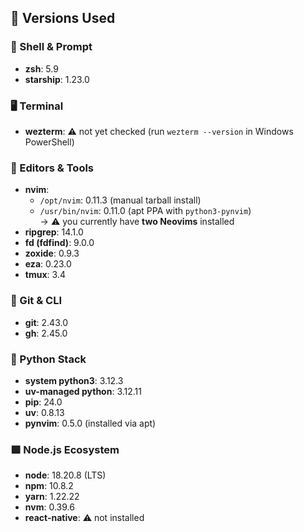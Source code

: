 ## 📌 Versions Used

### 🐚 Shell & Prompt

- **zsh**: 5.9
- **starship**: 1.23.0

### 🖥️ Terminal

- **wezterm**: ⚠️ not yet checked (run `wezterm --version` in Windows PowerShell)

### 📝 Editors & Tools

- **nvim**:
  - `/opt/nvim`: 0.11.3 (manual tarball install)
  - `/usr/bin/nvim`: 0.11.0 (apt PPA with `python3-pynvim`)  
    → ⚠️ you currently have **two Neovims** installed
- **ripgrep**: 14.1.0
- **fd (fdfind)**: 9.0.0
- **zoxide**: 0.9.3
- **eza**: 0.23.0
- **tmux**: 3.4

### 🌿 Git & CLI

- **git**: 2.43.0
- **gh**: 2.45.0

### 🐍 Python Stack

- **system python3**: 3.12.3
- **uv-managed python**: 3.12.11
- **pip**: 24.0
- **uv**: 0.8.13
- **pynvim**: 0.5.0 (installed via apt)

### 🟩 Node.js Ecosystem

- **node**: 18.20.8 (LTS)
- **npm**: 10.8.2
- **yarn**: 1.22.22
- **nvm**: 0.39.6
- **react-native**: ⚠️ not installed
